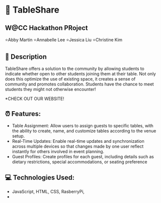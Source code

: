 # 🦆 TableShare

W@CC Hackathon PRoject
------------------------------------------
⭐Abby Martin
⭐Annabelle Lee
⭐Jessica Liu
⭐Christine Kim

## 💁 Description
TableShare offers a solution to the community by allowing students to indicate whether open to other students joining them at their table. Not only does this optimize the use of existing space, it creates a sense of community and promotes collaboration. Students have the chance to meet students they might not otherwise encounter!


*CHECK OUT OUR WEBSITE!

## ⏰  Features:
* Table Assignment: Allow users to assign guests to specific tables, with the ability to create, name, and customize tables according to the venue setup.
* Real-Time Updates: Enable real-time updates and synchronization across multiple devices so that changes made by one user reflect instantly for others involved in event planning.
* Guest Profiles: Create profiles for each guest, including details such as dietary restrictions, special accommodations, or seating preference


## 💻 Technologies Used:
* JavaScript, HTML, CSS, RasberryPi,
* 



